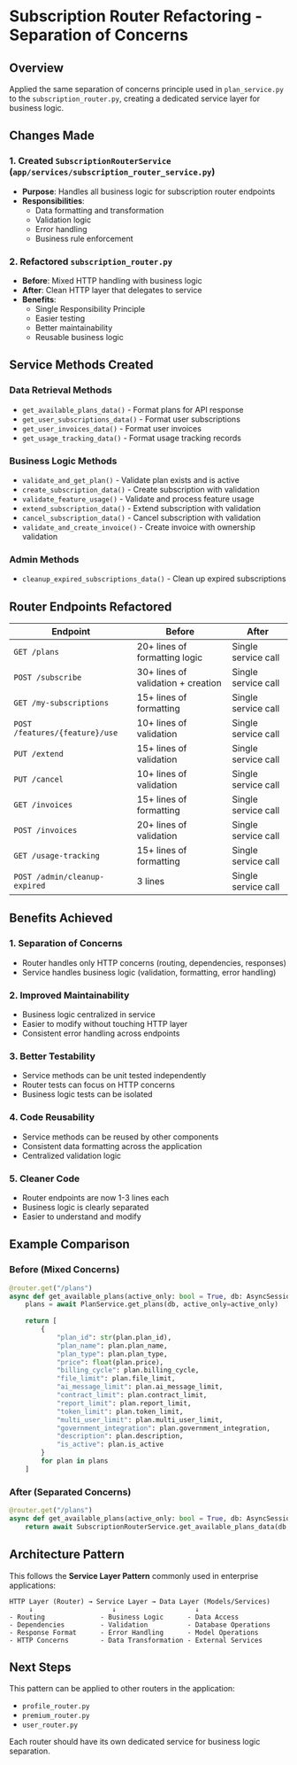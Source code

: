 # Subscription Router Refactoring - Separation of Concerns

## Overview
Applied the same separation of concerns principle used in `plan_service.py` to the `subscription_router.py`, creating a dedicated service layer for business logic.

## Changes Made

### 1. Created `SubscriptionRouterService` (`app/services/subscription_router_service.py`)
- **Purpose**: Handles all business logic for subscription router endpoints
- **Responsibilities**:
  - Data formatting and transformation
  - Validation logic
  - Error handling
  - Business rule enforcement

### 2. Refactored `subscription_router.py`
- **Before**: Mixed HTTP handling with business logic
- **After**: Clean HTTP layer that delegates to service
- **Benefits**:
  - Single Responsibility Principle
  - Easier testing
  - Better maintainability
  - Reusable business logic

## Service Methods Created

### Data Retrieval Methods
- `get_available_plans_data()` - Format plans for API response
- `get_user_subscriptions_data()` - Format user subscriptions
- `get_user_invoices_data()` - Format user invoices
- `get_usage_tracking_data()` - Format usage tracking records

### Business Logic Methods
- `validate_and_get_plan()` - Validate plan exists and is active
- `create_subscription_data()` - Create subscription with validation
- `validate_feature_usage()` - Validate and process feature usage
- `extend_subscription_data()` - Extend subscription with validation
- `cancel_subscription_data()` - Cancel subscription with validation
- `validate_and_create_invoice()` - Create invoice with ownership validation

### Admin Methods
- `cleanup_expired_subscriptions_data()` - Clean up expired subscriptions

## Router Endpoints Refactored

| Endpoint | Before | After |
|----------|--------|-------|
| `GET /plans` | 20+ lines of formatting logic | Single service call |
| `POST /subscribe` | 30+ lines of validation + creation | Single service call |
| `GET /my-subscriptions` | 15+ lines of formatting | Single service call |
| `POST /features/{feature}/use` | 10+ lines of validation | Single service call |
| `PUT /extend` | 15+ lines of validation | Single service call |
| `PUT /cancel` | 10+ lines of validation | Single service call |
| `GET /invoices` | 15+ lines of formatting | Single service call |
| `POST /invoices` | 20+ lines of validation | Single service call |
| `GET /usage-tracking` | 15+ lines of formatting | Single service call |
| `POST /admin/cleanup-expired` | 3 lines | Single service call |

## Benefits Achieved

### 1. **Separation of Concerns**
- Router handles only HTTP concerns (routing, dependencies, responses)
- Service handles business logic (validation, formatting, error handling)

### 2. **Improved Maintainability**
- Business logic centralized in service
- Easier to modify without touching HTTP layer
- Consistent error handling across endpoints

### 3. **Better Testability**
- Service methods can be unit tested independently
- Router tests can focus on HTTP concerns
- Business logic tests can be isolated

### 4. **Code Reusability**
- Service methods can be reused by other components
- Consistent data formatting across the application
- Centralized validation logic

### 5. **Cleaner Code**
- Router endpoints are now 1-3 lines each
- Business logic is clearly separated
- Easier to understand and modify

## Example Comparison

### Before (Mixed Concerns)
```python
@router.get("/plans")
async def get_available_plans(active_only: bool = True, db: AsyncSession = Depends(get_db)):
    plans = await PlanService.get_plans(db, active_only=active_only)
    
    return [
        {
            "plan_id": str(plan.plan_id),
            "plan_name": plan.plan_name,
            "plan_type": plan.plan_type,
            "price": float(plan.price),
            "billing_cycle": plan.billing_cycle,
            "file_limit": plan.file_limit,
            "ai_message_limit": plan.ai_message_limit,
            "contract_limit": plan.contract_limit,
            "report_limit": plan.report_limit,
            "token_limit": plan.token_limit,
            "multi_user_limit": plan.multi_user_limit,
            "government_integration": plan.government_integration,
            "description": plan.description,
            "is_active": plan.is_active
        }
        for plan in plans
    ]
```

### After (Separated Concerns)
```python
@router.get("/plans")
async def get_available_plans(active_only: bool = True, db: AsyncSession = Depends(get_db)):
    return await SubscriptionRouterService.get_available_plans_data(db, active_only)
```

## Architecture Pattern
This follows the **Service Layer Pattern** commonly used in enterprise applications:

```
HTTP Layer (Router) → Service Layer → Data Layer (Models/Services)
     ↓                    ↓                    ↓
- Routing              - Business Logic      - Data Access
- Dependencies         - Validation          - Database Operations
- Response Format      - Error Handling      - Model Operations
- HTTP Concerns        - Data Transformation - External Services
```

## Next Steps
This pattern can be applied to other routers in the application:
- `profile_router.py`
- `premium_router.py`
- `user_router.py`

Each router should have its own dedicated service for business logic separation.
